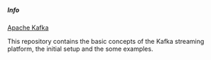 ##### Info

[Apache Kafka](https://kafka.apache.org/intro)

This repository contains the basic concepts of the Kafka streaming platform, the initial setup and the some examples.

